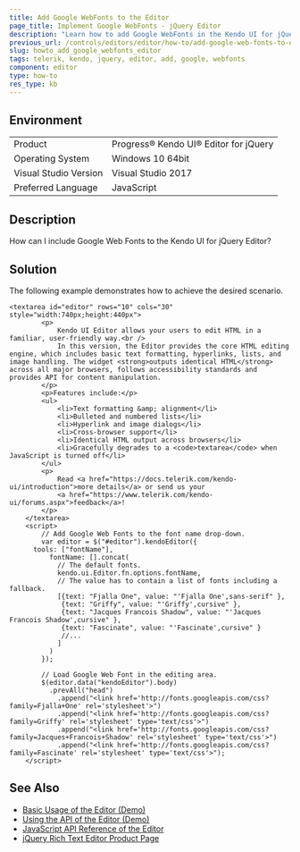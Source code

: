 ```yaml
---
title: Add Google WebFonts to the Editor
page_title: Implement Google WebFonts - jQuery Editor
description: "Learn how to add Google WebFonts in the Kendo UI for jQuery Editor component."
previous_url: /controls/editors/editor/how-to/add-google-web-fonts-to-editor, /controls/editors/editor/how-to/appearance/add-google-web-fonts-to-editor
slug: howto_add_google_webfonts_editor
tags: telerik, kendo, jquery, editor, add, google, webfonts
component: editor
type: how-to
res_type: kb
---
```


## Environment

<table>
 <tr>
  <td>Product</td>
  <td>Progress® Kendo UI® Editor for jQuery</td>
 </tr>
 <tr>
  <td>Operating System</td>
  <td>Windows 10 64bit</td>
 </tr>
 <tr>
  <td>Visual Studio Version</td>
  <td>Visual Studio 2017</td>
 </tr>
 <tr>
  <td>Preferred Language</td>
  <td>JavaScript</td>
 </tr>
</table>

## Description

How can I include Google Web Fonts to the Kendo UI for jQuery Editor?

## Solution

The following example demonstrates how to achieve the desired scenario.

```dojo
<textarea id="editor" rows="10" cols="30" style="width:740px;height:440px">
		<p>
			Kendo UI Editor allows your users to edit HTML in a familiar, user-friendly way.<br />
			In this version, the Editor provides the core HTML editing engine, which includes basic text formatting, hyperlinks, lists, and image handling. The widget <strong>outputs identical HTML</strong> across all major browsers, follows accessibility standards and provides API for content manipulation.
		</p>
		<p>Features include:</p>
		<ul>
			<li>Text formatting &amp; alignment</li>
			<li>Bulleted and numbered lists</li>
			<li>Hyperlink and image dialogs</li>
			<li>Cross-browser support</li>
			<li>Identical HTML output across browsers</li>
			<li>Gracefully degrades to a <code>textarea</code> when JavaScript is turned off</li>
		</ul>
		<p>
			Read <a href="https://docs.telerik.com/kendo-ui/introduction">more details</a> or send us your
			<a href="https://www.telerik.com/kendo-ui/forums.aspx">feedback</a>!
		</p>
    </textarea>
	<script>
		// Add Google Web Fonts to the font name drop-down.
		var editor = $("#editor").kendoEditor({
      tools: ["fontName"],
		  fontName: [].concat(
			// The default fonts.
			kendo.ui.Editor.fn.options.fontName,
			// The value has to contain a list of fonts including a fallback.
			[{text: "Fjalla One", value: "'Fjalla One',sans-serif" },
			 {text: "Griffy", value: "'Griffy',cursive" },
			 {text: "Jacques Francois Shadow", value: "'Jacques Francois Shadow',cursive" },
			 {text: "Fascinate", value: "'Fascinate',cursive" }
			 //...
			]
		  )
		});

		// Load Google Web Font in the editing area.
		$(editor.data("kendoEditor").body)
		  .prevAll("head")
			.append("<link href='http://fonts.googleapis.com/css?family=Fjalla+One' rel='stylesheet'>")
			.append("<link href='http://fonts.googleapis.com/css?family=Griffy' rel='stylesheet' type='text/css'>")
			.append("<link href='http://fonts.googleapis.com/css?family=Jacques+Francois+Shadow' rel='stylesheet' type='text/css'>")
			.append("<link href='http://fonts.googleapis.com/css?family=Fascinate' rel='stylesheet' type='text/css'>");
	</script>
```

## See Also

* [Basic Usage of the Editor (Demo)](https://demos.telerik.com/kendo-ui/editor/index)
* [Using the API of the Editor (Demo)](https://demos.telerik.com/kendo-ui/editor/api)
* [JavaScript API Reference of the Editor](/api/javascript/ui/editor)
* [jQuery Rich Text Editor Product Page](https://www.telerik.com/kendo-jquery-ui/rich-text-editor)
